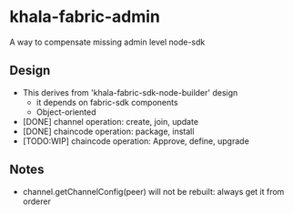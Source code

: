 # khala-fabric-admin
A way to compensate missing admin level node-sdk


## Design
- This derives from 'khala-fabric-sdk-node-builder' design
    - it depends on fabric-sdk components
    - Object-oriented
- [DONE] channel operation: create, join, update
- [DONE] chaincode operation: package, install
- [TODO:WIP] chaincode operation: Approve, define, upgrade 


## Notes
- channel.getChannelConfig(peer) will not be rebuilt: always get it from orderer
